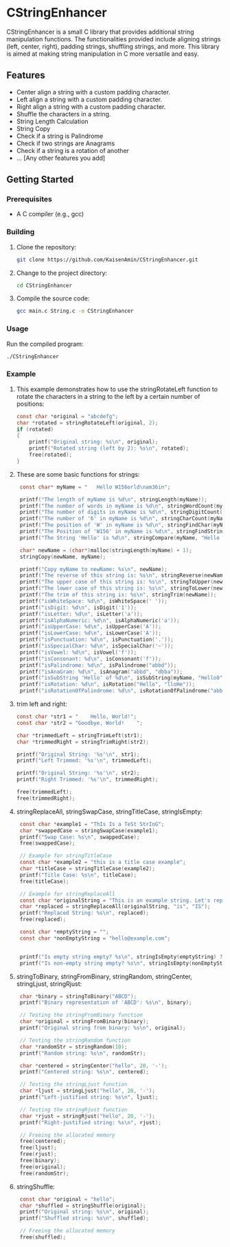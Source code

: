 # CStringEnhancer

CStringEnhancer is a small C library that provides additional string manipulation functions. The functionalities provided include aligning strings (left, center, right), padding strings, shuffling strings, and more. This library is aimed at making string manipulation in C more versatile and easy.

## Features

- Center align a string with a custom padding character.
- Left align a string with a custom padding character.
- Right align a string with a custom padding character.
- Shuffle the characters in a string.
- String Length Calculation
- String Copy
- Check if a string is Palindrome
- Check if two strings are Anagrams
- Check if a string is a rotation of another
- ... [Any other features you add]

## Getting Started

### Prerequisites

- A C compiler (e.g., gcc)

### Building

1. Clone the repository:

    ```sh
    git clone https://github.com/KaisenAmin/CStringEnhancer.git
    ```

2. Change to the project directory:

    ```sh
    cd CStringEnhancer
    ```

3. Compile the source code:

    ```sh
    gcc main.c String.c -o CStringEnhancer
    ```

### Usage

Run the compiled program:

```sh
./CStringEnhancer
```

### Example

1. This example demonstrates how to use the stringRotateLeft function to rotate the characters in a string to the left by a certain number of positions:

    ```c
    const char *original = "abcdefg";
    char *rotated = stringRotateLeft(original, 2);
    if (rotated) 
    {
        printf("Original string: %s\n", original);
        printf("Rotated string (left by 2): %s\n", rotated);
        free(rotated);
    }
    ```
2. These are some basic functions for strings:

   ```c
    const char* myName = "   Hello W156orld\nam36in";

    printf("The length of myName is %d\n", stringLength(myName));
    printf("The number of words in myName is %d\n", stringWordCount(myName));
    printf("The number of digits in myName is %d\n", stringDigitCount(myName));
    printf("The number of '6' in myName is %d\n", stringCharCount(myName, '6'));
    printf("The position of 'W' in myName is %d\n", stringFindChar(myName, 'W'));
    printf("The Position of 'W156' in myName is %d\n", stringFindString(myName, "W156"));
    printf("The String 'Hello' is %d\n", stringCompare(myName, "Hello W156orld\nam36in"));

    char* newName = (char*)malloc(stringLength(myName) + 1);
    stringCopy(newName, myName);

    printf("Copy myName to newName: %s\n", newName);
    printf("The reverse of this string is: %s\n", stringReverse(newName));
    printf("The upper case of this string is: %s\n", stringToUpper(newName));
    printf("The lower case of this string is: %s\n", stringToLower(newName));
    printf("The trim of this string is: %s\n", stringTrim(newName));
    printf("isWhiteSpace: %d\n", isWhiteSpace(' '));
    printf("isDigit: %d\n", isDigit('1'));
    printf("isLetter: %d\n", isLetter('a'));
    printf("isAlphaNumeric: %d\n", isAlphaNumeric('a'));
    printf("isUpperCase: %d\n", isUpperCase('A'));
    printf("isLowerCase: %d\n", isLowerCase('A'));
    printf("isPunctuation: %d\n", isPunctuation('.'));
    printf("isSpecialChar: %d\n", isSpecialChar('~'));
    printf("isVowel: %d\n", isVowel('f'));
    printf("isConsonant: %d\n", isConsonant('f'));
    printf("isPalindrome: %d\n", isPalindrome("abbd"));
    printf("isAnaGram: %d\n", isAnagram("abbd", "dbba"));
    printf("isSubString 'Hello' of %d\n", isSubString(myName, "Hello0"));
    printf("isRotation: %d\n", isRotation("Hello", "lloHe"));
    printf("isRotationOfPalindrome: %d\n", isRotationOfPalindrome("abba"));
    ```

3. trim left and right:

    ```c
    const char *str1 = "    Hello, World!";
    const char *str2 = "Goodbye, World!    ";

    char *trimmedLeft = stringTrimLeft(str1);
    char *trimmedRight = stringTrimRight(str2);

    printf("Original String: '%s'\n", str1);
    printf("Left Trimmed: '%s'\n", trimmedLeft);

    printf("Original String: '%s'\n", str2);
    printf("Right Trimmed: '%s'\n", trimmedRight);

    free(trimmedLeft);
    free(trimmedRight);
    ```
    
4. stringReplaceAll, stringSwapCase, stringTitleCase, stringIsEmpty:

   ```c
    const char *example1 = "ThIs Is a TeSt StrInG";
    char *swappedCase = stringSwapCase(example1);
    printf("Swap Case: %s\n", swappedCase);
    free(swappedCase);

    // Example for stringTitleCase
    const char *example2 = "this is a title case example";
    char *titleCase = stringTitleCase(example2);
    printf("Title Case: %s\n", titleCase);
    free(titleCase);

    // Example for stringReplaceAll
    const char *originalString = "This is an example string. Let's replace all occurrences of 'is' with 'IS'";
    char *replaced = stringReplaceAll(originalString, "is", "IS");
    printf("Replaced String: %s\n", replaced);
    free(replaced);

    const char *emptyString = "";
    const char *nonEmptyString = "hello@example.com";


    printf("Is empty string empty? %s\n", stringIsEmpty(emptyString) ? "Yes" : "No");
    printf("Is non-empty string empty? %s\n", stringIsEmpty(nonEmptyString) ? "Yes" : "No");
    ```
   
5. stringToBinary, stringFromBinary, stringRandom, stringCenter, stringLjust, stringRjust:

   ```c
    char *binary = stringToBinary("ABCD");
    printf("Binary representation of 'ABCD': %s\n", binary);

    // Testing the stringFromBinary function
    char *original = stringFromBinary(binary);
    printf("Original string from binary: %s\n", original);

    // Testing the stringRandom function
    char *randomStr = stringRandom(10);
    printf("Random string: %s\n", randomStr);

    char *centered = stringCenter("hello", 20, '-');
    printf("Centered string: %s\n", centered);

    // Testing the stringLjust function
    char *ljust = stringLjust("hello", 20, '-');
    printf("Left-justified string: %s\n", ljust);

    // Testing the stringRjust function
    char *rjust = stringRjust("hello", 20, '-');
    printf("Right-justified string: %s\n", rjust);

    // Freeing the allocated memory
    free(centered);
    free(ljust);
    free(rjust);
    free(binary);
    free(original);
    free(randomStr);
    ```

6. stringShuffle:

   ```c
    const char *original = "hello";
    char *shuffled = stringShuffle(original);
    printf("Original string: %s\n", original);
    printf("Shuffled string: %s\n", shuffled);

    // Freeing the allocated memory
    free(shuffled);
    ```
   
    
